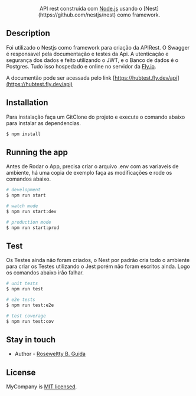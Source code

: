 

[circleci-image]: https://img.shields.io/circleci/build/github/nestjs/nest/master?token=abc123def456
[circleci-url]: https://circleci.com/gh/nestjs/nest

  <p align="center">API rest construida com <a href="http://nodejs.org" target="_blank">Node.js</a> usando o [Nest](https://github.com/nestjs/nest) como framework.</p>
    <p align="center">


## Description
Foi utilizado o Nestjs como framework para criação da APIRest. O Swagger é responsavel pela documentação e testes da Api. A utenticação e segurança dos dados e feito utilizando o JWT, e o Banco de dados é o Postgres. Tudo isso hospedado e online no servidor da [Fly.io](https://fly.io/).

A documentão pode ser acessada pelo link [https://hubtest.fly.dev/api](https://hubtest.fly.dev/api)


## Installation

Para instalação faça um GitClone do projeto e execute o comando abaixo para instalar as dependencias.

```bash
$ npm install
```

## Running the app

Antes de Rodar o App, precisa criar o arquivo .env com as variaveis de ambiente, há uma copia de exemplo faça as modificações e rode os comandos abaixo.

```bash
# development
$ npm run start

# watch mode
$ npm run start:dev

# production mode
$ npm run start:prod
```

## Test

Os Testes ainda não foram criados, o Nest por padrão cria todo o ambiente para criar os Testes utilizando o Jest porém não foram escritos ainda. Logo os comandos abaixo irão falhar.

```bash
# unit tests
$ npm run test

# e2e tests
$ npm run test:e2e

# test coverage
$ npm run test:cov
```

## Stay in touch

- Author - [Roseweltty B. Guida](https://linktr.ee/rbgsolucoes)

## License

MyCompany is [MIT licensed](LICENSE).
